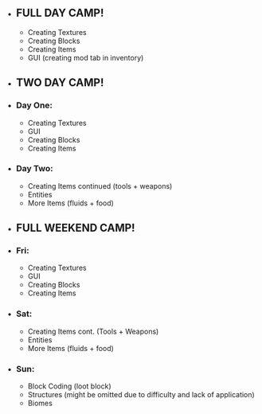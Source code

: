 * ## FULL DAY CAMP!
  * Creating Textures
  * Creating Blocks
  * Creating Items
  * GUI (creating mod tab in inventory)

* ## TWO DAY CAMP!

* ### Day One:
  * Creating Textures
  * GUI
  * Creating Blocks
  * Creating Items
* ### Day Two:
  * Creating Items continued (tools + weapons)
  * Entities
  * More Items (fluids + food)

* ## FULL WEEKEND CAMP!

* ### Fri: 
  * Creating Textures
  * GUI
  * Creating Blocks
  * Creating Items
* ### Sat:
  * Creating Items cont. (Tools + Weapons)
  * Entities
  * More Items  (fluids + food)
* ### Sun:
  * Block Coding (loot block) 
  * Structures (might be omitted due to difficulty and lack of application)
  * Biomes
